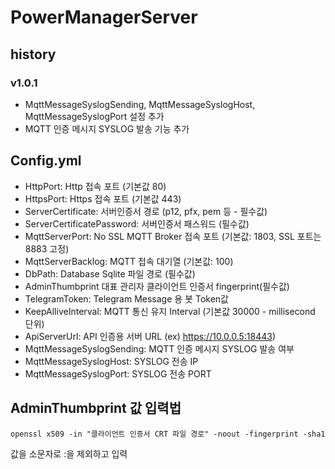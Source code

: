 # PowerManagerServer

## history

### v1.0.1 
  * MqttMessageSyslogSending, MqttMessageSyslogHost, MqttMessageSyslogPort 설정 추가
  * MQTT 인증 메시지 SYSLOG 발송 기능 추가

## Config.yml

* HttpPort: Http 접속 포트 (기본값 80)
* HttpsPort: Https 접속 포트 (기본값 443)
* ServerCertificate: 서버인증서 경로 (p12, pfx, pem 등 - 필수값)
* ServerCertificatePassword: 서버인증서 패스워드 (필수값)
* MqttServerPort: No SSL MQTT Broker 접속 포트 (기본값: 1803, SSL 포트는 8883 고정)
* MqttServerBacklog: MQTT 접속 대기열 (기본값: 100)
* DbPath: Database Sqlite 파일 경로 (필수값)
* AdminThumbprint 대표 관리자 클라이언트 인증서 fingerprint(필수값)
* TelegramToken: Telegram Message 용 봇 Token값
* KeepAlliveInterval: MQTT 통신 유지 Interval (기본값 30000 - millisecond 단위)
* ApiServerUrl: API 인증용 서버 URL (ex) https://10.0.0.5:18443)
* MqttMessageSyslogSending: MQTT 인증 메시지 SYSLOG 발송 여부
* MqttMessageSyslogHost: SYSLOG 전송 IP
* MqttMessageSyslogPort: SYSLOG 전송 PORT

## AdminThumbprint 값 입력법

```
openssl x509 -in "클라이언트 인증서 CRT 파일 경로" -noout -fingerprint -sha1
```
값을 소문자로 :을 제외하고 입력
